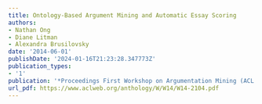 ```yaml
---
title: Ontology-Based Argument Mining and Automatic Essay Scoring
authors:
- Nathan Ong
- Diane Litman
- Alexandra Brusilovsky
date: '2014-06-01'
publishDate: '2024-01-16T21:23:28.347773Z'
publication_types:
- '1'
publication: '*Proceedings First Workshop on Argumentation Mining (ACL Workshop)*'
url_pdf: https://www.aclweb.org/anthology/W/W14/W14-2104.pdf
---
```

